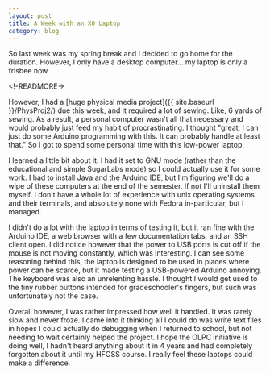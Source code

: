```yaml
---
layout: post
title: A Week with an XO Laptop
category: blog
---
```


So last week was my spring break and I decided to go home for the duration. However, I only have a desktop computer... my laptop is only a frisbee now.

<!-READMORE->

However, I had a [huge physical media project]({{ site.baseurl }}/PhysProj2/) due this week, and it required a lot of sewing. Like, 6 yards of sewing. As a result, a personal computer wasn't all that necessary and would probably just feed my habit of procrastinating. I thought "great, I can just do some Arduino programming with this. It can probably handle at least that." So I got to spend some personal time with this low-power laptop.

I learned a little bit about it. I had it set to GNU mode (rather than the educational and simple SugarLabs mode) so I could actually use it for some work. I had to install Java and the Arduino IDE, but I'm figuring we'll do a wipe of these computers at the end of the semester. If not I'll uninstall them myself. I don't have a whole lot of experience with unix operating systems and their terminals, and absolutely none with Fedora in-particular, but I managed.

I didn't do a lot with the laptop in terms of testing it, but it ran fine with the Arduino IDE, a web browser with a few documentation tabs, and an SSH client open. I did notice however that the power to USB ports is cut off if the mouse is not moving constantly, which was interesting. I can see some reasoning behind this, the laptop is designed to be used in places where power can be scarce, but it made testing a USB-powered Arduino annoying. The keyboard was also an unrelenting hassle. I thought I would get used to the tiny rubber buttons intended for gradeschooler's fingers, but such was unfortunately not the case. 

Overall however, I was rather impressed how well it handled. It was rarely slow and never froze. I came into it thinking all I could do was write text files in hopes I could actually do debugging when I returned to school, but not needing to wait certainly helped the project. I hope the OLPC initiative is doing well, I hadn't heard anything about it in 4 years and had completely forgotten about it until my HFOSS course. I really feel these laptops could make a difference.
